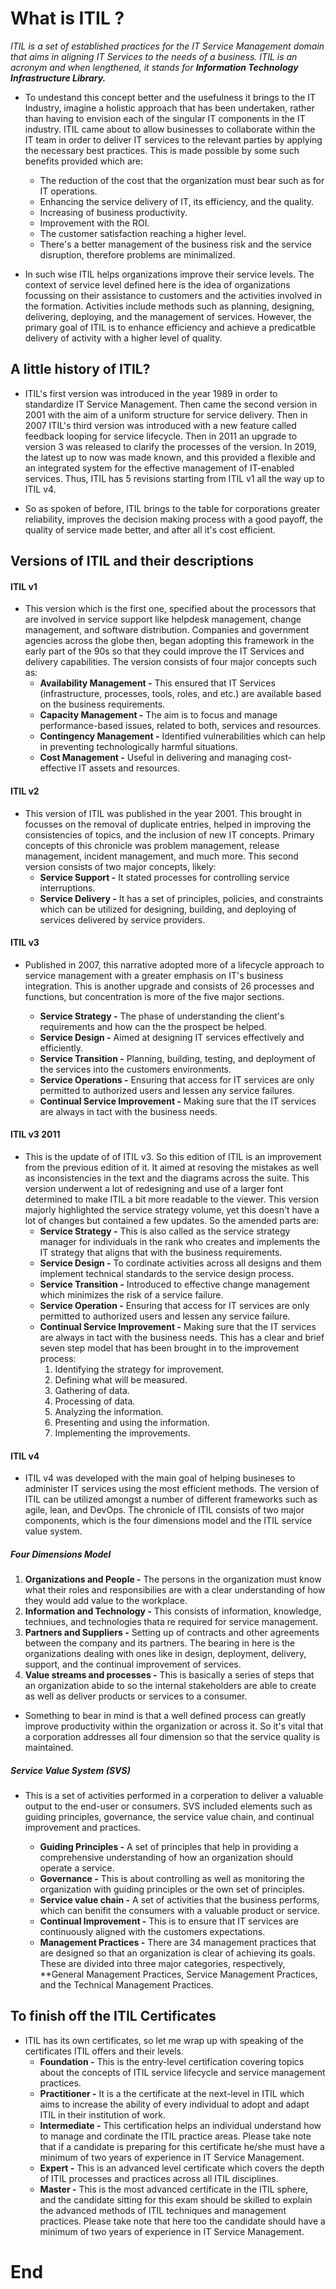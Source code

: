 # What is ITIL ?

*ITIL is a set of established practices for the IT Service Management domain that aims in aligning IT Services to the needs of a business. ITIL is an acronym and when lengthened, it stands for **Information Technology Infrastructure Library.***

- To undestand this concept better and the usefulness it brings to the IT Industry, imagine a holistic approach that has been undertaken, rather than having to envision each of the singular IT components in the IT industry. ITIL came about to allow businesses to collaborate within the IT team in order to deliver IT services to the relevant parties by applying the necessary best practices. This is made possible by some such benefits provided which are:

    - The reduction of the cost that the organization must bear such as for IT operations.
    - Enhancing the service delivery of IT, its efficiency, and the quality.
    - Increasing of business productivity.
    - Improvement with the ROI.
    - The customer satisfaction reaching a higher level.
    - There's a better management of the business risk and the service disruption, therefore problems are minimalized.
                 
- In such wise ITIL helps organizations improve their service levels. The context of service level defined here is the idea of organizations focussing on their assistance to customers and the activities involved in the formation. Activities include methods such as planning, designing, delivering, deploying, and the management of services. However, the primary goal of ITIL is to enhance efficiency and achieve a predicatble delivery of activity with a higher level of quality.

## A little history of ITIL?

- ITIL's first version was introduced in the year 1989 in order to standardize IT Service Management. Then came the second version in 2001 with the aim of a uniform structure for service delivery. Then in 2007 ITIL's third version was introduced with a new feature called feedback looping for service lifecycle. Then in 2011 an upgrade to version 3 was released to clarify the processes of the version. In 2019, the latest up to now was made known, and this provided a flexible and an integrated system for the effective management of IT-enabled services. Thus, ITIL has 5 revisions starting from ITIL v1 all the way up to ITIL v4.

- So as spoken of before, ITIL brings to the table for corporations greater reliability, improves the decision making process with a good payoff, the quality of service made better, and after all it's cost efficient.

## Versions of ITIL and their descriptions ##

#### ITIL v1 ####

- This version which is the first one, specified about the processors that are involved in service support like helpdesk management, change management, and software distribution. Companies and government agencies across the globe then, began adopting this framework in the early part of the 90s so that they could improve the IT Services and delivery capabilities. The version consists of four major concepts such as:
  - **Availability Management -** This ensured that IT Services (infrastructure, processes, tools, roles, and etc.) are available based on the business requirements.
  - **Capacity Management -** The aim is to focus and manage performance-based issues, related to both, services and resources. 
  - **Contingency Management -** Identified vulnerabilities which can help in preventing technologically harmful situations.
  - **Cost Management -** Useful in delivering and managing cost-effective IT assets and resources.

#### ITIL v2 ####

- This version of ITIL was published in the year 2001. This brought in focusses on the removal of duplicate entries, helped in improving the consistencies of topics, and the inclusion of new IT concepts. Primary concepts of this chronicle was problem management, release management, incident management, and much more. This second version consists of two major concepts, likely:
  - **Service Support -** It stated processes for controlling service interruptions.
  - **Service Delivery -** It has a set of principles, policies, and constraints which can be utilized for designing, building, and deploying of services delivered by service providers.


#### ITIL v3 ####

- Published in 2007, this narrative adopted more of a lifecycle approach to service management with a greater emphasis on IT's business integration. This is another upgrade and consists of 26 processes and functions, but concentration is more of the five major sections.
  
  - **Service Strategy -** The phase of understanding the client's requirements and how can the the prospect be helped.
  - **Service Design -** Aimed at designing IT services effectively and efficiently.
  - **Service Transition -** Planning, building, testing, and deployment of the services into the customers environments.
  - **Service Operations -** Ensuring that access for IT services are only permitted to authorized users and lessen any service failures. 
  - **Continual Service Improvement -**  Making sure that the IT services are always in tact with the business needs.


#### ITIL v3 2011 ####

- This is the update of of ITIL v3. So this edition of ITIL is an improvement from the previous edition of it. It aimed at resoving the mistakes as well as inconsistencies in the text and the diagrams across the suite. This version underwent a lot of redesigning and use of a larger font determined to make ITIL a bit more readable to the viewer. This version majorly highlighted the service strategy volume, yet this doesn't have a lot of changes but contained a few updates. So the amended parts are:
  - **Service Strategy -** This is also called as the service strategy manager for individuals in the rank who creates and implements the IT strategy that aligns that with the business requirements.
  - **Service Design -** To cordinate activities across all designs and them implement technical standards to the service design process.
  - **Service Transition -** Introduced to effective change management which minimizes the risk of a service failure.
  - **Service Operation -** Ensuring that access for IT services are only permitted to authorized users and lessen any service failure. 
  - **Continual Service Improvement -** Making sure that the IT services are always in tact with the business needs. This has a clear and brief seven step model that has been brought in to the improvement process:
    1. Identifying the strategy for improvement.
    2. Defining what will be measured.
    3. Gathering of data.
    4. Processing of data.
    5. Analyzing the information.
    6. Presenting and using the information.
    7. Implementing the improvements.


#### ITIL v4 ####

- ITIL v4 was developed with the main goal of helping busineses to administer IT services using the most efficient methods. The version of ITIL can be utilized amongst a number of different frameworks such as agile, lean, and DevOps. The chronicle of ITIL consists of two major components, which is the four dimensions model and the ITIL service value system.

##### Four Dimensions Model #####
  1. **Organizations and People -** The persons in the organization must know what their roles and responsibilies are with a clear understanding of how they would add value to the workplace.                                                    
  2. **Information and Technology -** This consists of information, knowledge, techniues, and technologies thata re required for service management.
  3. **Partners and Suppliers -** Setting up of contracts and other agreements between the company and its partners. The bearing in here is the organizations dealing with ones like in design, deployment, delivery, support, and the continual improvement of services.
  4.  **Value streams and processes -** This is basically a series of steps that an organization abide to so the internal stakeholders are able to create as well as deliver products or services to a consumer. 
 
-   Something to bear in mind is that a well defined process can greatly improve productivity within the organization or across it. So it's vital that a corporation addresses all four dimension so that the service quality is maintained.

##### Service Value System (SVS) #####

-   This is a set of activities performed in a corperation to deliver a valuable output to the end-user or consumers. SVS included elements such as guiding principles, governance, the service value chain, and continual improvement and practices.

    -   **Guiding Principles -** A set of principles that help in providing a comprehensive understanding of how an organization should operate a service.
    -   **Governance -** This is about controlling as well as monitoring the organization with guiding principles or the own set of principles.
    -   **Service value chain -** A set of activities that the business performs, which can benifit the consumers with a valuable product or service.
    -   **Continual Improvement -** This is to ensure that IT services are continuously aligned with the customers expectations.
    -   **Management Practices -** There are 34 management practices that are designed so that an organization is clear of achieving its goals. These are divided into three major categories, respectively, **General Management Practices, Service Management Practices, and the Technical Management Practices.


## To finish off the ITIL Certificates ##

- ITIL has its own certificates, so let me wrap up with speaking of the certificates ITIL offers and their levels. 
    -   **Foundation -** This is the entry-level certification covering topics about the concepts of ITIL service lifecycle and service management practices.
    -   **Practitioner -** It is a the certificate at the next-level in ITIL which aims to increase the ability of every individual to adopt and adapt ITIL in their institution of work.
    -   **Intermediate -** This certification helps an individual understand how to manage and cordinate the ITIL practice areas. Please take note that if a candidate is preparing for this certificate he/she must have a minimum of two years of experience in IT Service Management.
    -   **Expert -** This is an advanced level certificate which covers the depth of ITIL processes and practices across all ITIL disciplines. 
    -   **Master -** This is the most advanced certificate in the ITIL sphere, and the candidate sitting for this exam should be skilled to explain the advanced methods of ITIL techniques and management practices. Please take note that here too the candidate should have a minimum of two years of experience in IT Service Management.


# End #




